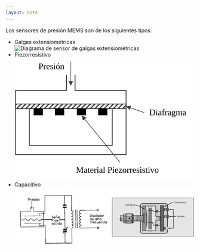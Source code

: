 ```yaml
---
layout: note
---
```


Los sensores de presión MEMS son de los siguientes tipos:

* Galgas extensiométricas
    ![Diagrama de sensor de galgas extensiométricas](https://cdn.instrumentationtools.com/wp-content/uploads/2017/11/instrumentationtools.com_strain-gauge-with-diaphragm.png)
* Piezorresistivo
    ![Diagrama de sensor piezorresistivo](../../img/diagrama-sensor-presion-piezorresistivo-mems.svg)
* Capacitivo
    ![Diagrama de sensor capacitivo](../../img/diagrama-sensor-presion-capacitivo-mems.png)
